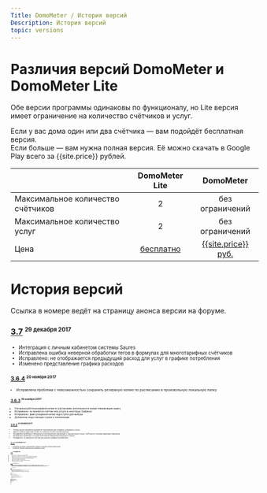 ```yaml
--- 
Title: DomoMeter / История версий 
Description: История версий 
topic: versions
--- 
```

 
# Различия версий DomoMeter и DomoMeter Lite 
 
Обе версии программы одинаковы по функционалу, но Lite версия имеет ограничение на количество счётчиков и услуг.  
  
Если у вас дома один или два счётчика — вам подойдёт бесплатная версия.   
Если больше — вам нужна полная версия. Её можно скачать в Google Play всего за {{site.price}} рублей.   
 
|                                   | DomoMeter Lite  | DomoMeter         | 
| --------------------------------- |:---------------:|:-----------------:| 
| Максимальное количество счётчиков | 2               | без ограничений   | 
| Максимальное количество услуг     | 2               | без ограничений   | 
| Цена                              | [бесплатно][1]  | [{{site.price}} руб.][2] | 
 
[1]: https://play.google.com/store/apps/details?id=org.krutov.domometer.lite 
[2]: https://play.google.com/store/apps/details?id=org.krutov.domometer 
 
# История версий 
 
Ссылка в номере ведёт на страницу анонса версии на форуме. 

### [3.7](http://4pda.ru/forum/index.php?s=&showtopic=422857&view=findpost&p=68629826) <sup class="text-muted"><small>29 декабря 2017<small>
* Интеграция с личным кабинетом системы Saures
* Исправлена ошибка неверной обработки тегов в формулах для многотарифных счётчиков
* Исправлено: не отображается предыдущий расход для услуг в графике потребления
* Изменено представление графика расходов

### [3.6.4](http://4pda.ru/forum/index.php?s=&showtopic=422857&view=findpost&p=67262278) <sup class="text-muted"><small>20 ноября 2017<small>
* Исправлена проблема с невозможностью сохранить резервную копию по расписанию в произвольную локальную папку

### [3.6.3](http://4pda.ru/forum/index.php?s=&showtopic=422857&view=findpost&p=67220926) <sup class="text-muted"><small>19 ноября 2017<small>
* Улучшена работа резервной копии по расписанию (используется новый планировщик задач)
* Исправлено: не меняется счётчик или услуга в некоторых графиках
* Исправлено: файл резервной копии недоступен для выбора
* Добавлены недостающие строки в локализации

### [3.6.2](http://4pda.ru/forum/index.php?s=&showtopic=422857&view=findpost&p=66639632) <sup class="text-muted"><small>03 ноября 2017<small>
* Теперь можно запомнить выбранное приложение для отправки сообщений и почты
* Диалог выбора квартиры теперь не содержит кнопки подтверждения
* Исправлена проблема с невозможностью прикрепить квитанцию в \*.jpg (доступно только \*.pdf) для не стоковых файловых браузеров
* Исправлена проблема с плохим качеством изображений квитанций в списке
* Исправлено: не меняется счётчик или услуга в графике потребления

### [3.6.1](http://4pda.ru/forum/index.php?s=&showtopic=422857&view=findpost&p=66364319) <sup class="text-muted"><small>26 октября 2017<small>
* Исправлена проблема с неработающей отправкой сообщений и писем на Marshmallow+
* Исправлена неверная кодировка при считывании QR-кода

### [3.6](http://4pda.ru/forum/index.php?s=&showtopic=422857&view=findpost&p=66286991) <sup class="text-muted"><small>23 октября 2017<small>
* Возможность добавлять квитанции в PDF
* Возможность отправить показания счётчиков через мессенджеры
* В списках счётчиков, услуг, счетов, тарифов добавлены фильтры
* Смена квартиры по долгому нажатию на заголовок окна
* Улучшения в работе напоминаний
* Исправлена ошибка с округлением в формулах
* Исправления других ошибок

### [3.5.1](http://4pda.ru/forum/index.php?s=&showtopic=422857&view=findpost&p=65396564) <sup class="text-muted"><small>26 сентября 2017<small>
* Исправлена ошибка с обновлением базы данных (проявлялась только у тех, кто обновляется со старых версий баз, до 3.0)
* Изменён алгоритм группировки расходов с информации о платеже. Теперь группировка по имени группы не учитывает тип счётчика или услуги
* Изменён диалог детальной информации о группе расходов — теперь там показываются иконки входящих в группу счётчиков и услуг.

### [3.5](http://4pda.ru/forum/index.php?s=&showtopic=422857&view=findpost&p=65218297) <sup class="text-muted"><small>20 сентября 2017<small>
* Исправлена проблема с округлением сумм в журнале
* Исправлена проблема с некорректным расчётом сумм при использовании тарифа с общим порогом
* Возможность группировки статей расходов в платежах по счетам
* Изменения в настройках отправки Email и печати (выбор и сортировка значений и счётчиков)
* Резервное копирование по расписанию в локальную папку: права на доступ теперь удерживаются

### [3.4](http://4pda.ru/forum/index.php?s=&showtopic=422857&view=findpost&p=62708173) <sup class="text-muted"><small>26 июня 2017<small>
* Возможность указать формулу для расчёта услуги
* Добавлен перевод на белорусский язык
* Норма расхода тепловой энергии теперь вынесена в свойства услуги
* Добавлена кнопка «Не указывать» в диалог выбора даты
* Исправлена ошибка с неверной кодировкой при считывании реквизитов счёта из QR-кода
* Исправлена ошибка при вставке тарифа в истории тарифов
* Исправлена проблема с незапланированным показом напоминаний 10 числа
* Исправлена проблема с невозможностью ввода отрицательных сумм на Samsung
* Другие мелкие улучшения

### [3.3](http://4pda.ru/forum/index.php?s=&showtopic=422857&view=findpost&p=62017642) <sup class="text-muted"><small>02 июня 2017<small> 
* Общий (пропорциональный) порог для многотарифного счётчика
* Считывание реквизитов счёта из QR-кода в квитанции
* Операции «Копировать» и «Вставить» в истории тарифов
* Исправлена проблема с повторяющимися напоминаниями в конце месяца
* Исправления ошибок и другие мелкие улучшения

### [3.2](http://4pda.ru/forum/index.php?showtopic=422857&view=findpost&p=61857465) <sup class="text-muted"><small>28 мая 2017<small> 
* Температурный коэффициент для газового счётчика
* Норма расхода тепловой энергии для услуг с типами «Отопление» и «Подогрев горячей воды»
* Суточная норма потребления внутри тарифа
* Услуги с типами «Холодная вода» и «Горячая вода» теперь могут иметь способ расчёта «Суммарный расход»
* Число десятичных знаков в счётчиках увеличено до 5
* Дополнительная настройка резервной копии по расписанию: раз в день, если были изменения данных
* Добавлена настройка «Стартовый экран»
* Исправлена проблема с неработающими напоминаниями на некоторых устройствах

### [3.1](http://4pda.ru/forum/index.php?showtopic=422857&view=findpost&p=61548766) <sup class="text-muted"><small>19 мая 2017<small> 
* Резервная копия по расписанию в папку на устройстве и в облачные хранилища (Google Drive, Dropbox)
* Исправлен алгоритм работы с системным проводником файлов
* Исправлена ошибка, при которой на некоторых устройствах не отображались почтовые клиенты в отправке показаний по электронной почте
* При сохранении изменённого шаблона теперь автоматически подставляется его имя
* Сохранение реквизитов счёта без обязательных параметров
* Перевод на украинский язык

### [3.0.2](http://4pda.ru/forum/index.php?showtopic=422857&view=findpost&p=60474264) <sup class="text-muted"><small>15 апреля 2017<small> 
* Порог и льготы верно вычисляются для услуг с типом расчёта «Площадь» и «Количество жильцов»
* Теперь для услуг с фиксированной суммой валюта отображается верно
* Слегка изменены цвета на графиках, чтобы их удобнее было различать
* В стандартном проводнике документов DocumentsUI SD-карта отображается по-умолчанию
* Текст на вводном экране больше не обрезается
* Исправлено некорректное отображение отсутствующего показания счётчика на старых версиях Android
* Если включена настройка «Крупный текст», надписи масштабируются корректно
 
### [3.0.1](http://4pda.ru/forum/index.php?s=&showtopic=422857&view=findpost&p=60231395) <sup class="text-muted"><small>08 апреля 2017<small> 
Исправления ошибок:
* Не работает перевод единиц измерения в счётчике отопления и коэффициент трансформации для счётчика электроэнергии.
* Падение при открытии стандартного браузера документов на некоторых устройствах (ActivityNotFoundException).
* Длинное имя счётчика не помещается на карточке показаний.

### [3.0](http://4pda.ru/forum/index.php?s=&showtopic=422857&view=findpost&p=60215726) <sup class="text-muted"><small>07 апреля 2017<small> 
* Полностью переработанный интерфейс в стиле Material Design 
* Генерация QR-кода для оплаты через платёжный терминал 
* Теперь в параметрах счетов и платежей указываются счётчики и услуги, а не категории расходов 
* Улучшено взаимодействие с хранилищами данных (SAF) 
* Запрос разрешений в процессе работы (Runtime Permissions) 
* Новые переработанные графики 
* Подсказки для всех элементов 
* Прочие улучшения функционала 
 
### [2.3](http://4pda.ru/forum/index.php?s=&showtopic=422857&view=findpost&p=35782467) <sup class="text-muted"><small>15 ноября 2014<small> 
+ Выбор номера из телефонной книги при отправке SMS 
+ Поддержка отрицательного расхода для счётчиков 
* Исправлена ошибка с крешем полной версии приложения на Android 5.0 Lollipop 

### [2.2](http://4pda.ru/forum/index.php?s=&showtopic=422857&view=findpost&p=35556609) <sup class="text-muted"><small>07 ноября 2014<small> 
+ Добавлен виджет  
+ Меню истории тарифов и истории показаний 
* Исправлена ошибка с отсутствующим номером лицевого счета 
* Исправлена ошибка с неучётом пени для предыдущих месяцев 
 
### [2.1](http://4pda.ru/forum/index.php?s=&showtopic=422857&view=findpost&p=33995944) <sup class="text-muted"><small>03 сентября 2014<small> 
+ Фотографии квитанций для счетов 
+ Полная резервная копия, включая файлы квитанций  
+ Кнопка «Оплачено» в окне ввода суммы платежа 
+ В режиме калькулятора для счётчиков отображается сумма, а не показание 
* Исправлена ошибка с восстановлением базы данных из резервной копии 
* Исправлена некорректная индикация оплаченных счетов 
* Исправлен неработающий тег «Сегодня» 
* Кнопка «Назад» в окне «Информация» теперь работает 
 
### [2.0](http://4pda.ru/forum/index.php?s=&showtopic=422857&view=findpost&p=33275094) <sup class="text-muted"><small>01 августа 2014<small> 
+ Учет сумм фактической оплаты: счета и платежи 
+ Новый способ расчёта услуг — «Количество дней» 
+ Неактивные счётчики и услуги выделяются специальным значком  
* Исправлено: ошибка с округлением в меньшую сторону 
* Исправлено: вспышка не тухнет при голосовом вводе 
* Исправлена ошибка при отправке показаний 
* Исправлена ошибка с дубликатами напоминаний 
* Исправлена ошибка с расчётом водоотведения 
* Улучшения в интерфейсе 
 
### [1.13](http://4pda.ru/forum/index.php?s=&showtopic=422857&view=findpost&p=28963127) <sup class="text-muted"><small>31 января 2014<small> 
* Голосовой ввод показаний счётчиков 
* Новые типы услуг: «Содержание системы ГВС» и «Электроэнергия» 
* Новый способ расчёта услуг: «Количество жильцов» 
* Добавлен тег для даты снятия показания счётчика 
* Перевод единиц измерения для счётчика отопления 
* Коэффициент трансформации для электросчётчика 
* Исправления ошибок и улучшения в интерфейсе 
 
### [1.12](http://4pda.ru/forum/index.php?s=&showtopic=422857&view=findpost&p=26921037) <sup class="text-muted"><small>23 ноября 2013<small> 
* Поддержка Android 4.4 
* Общая сумма на графике платежей 
* Исправлено правило показа напоминаний в конце месяца 
* Исправления ошибок 
 
### [1.11](http://4pda.ru/forum/index.php?s=&showtopic=422857&view=findpost&p=26158779) <sup class="text-muted"><small>27 октября 2013<small> 
* Печать таблицы показаний с помощью Cloud Printer 
* Сортировка списка счётчиков 
* Выбор тарифа из уже существующих 
* Подробная информация о расходе и сумме к оплате 
* Исправления ошибок 
 
### 1.10.2 <sup class="text-muted"><small>30 сентября 2013<small> 
* Исправления ошибок 
 
### 1.10.1 <sup class="text-muted"><small>28 сентября 2013<small> 
* Исправления ошибок 
 
### [1.10](http://4pda.ru/forum/index.php?s=&showtopic=422857&view=findpost&p=25381216) <sup class="text-muted"><small>27 сентября 2013<small> 
* Любое число напоминаний и отложенные напоминания 
* Срок действия счётчиков и услуг 
* Калькулятор сумм в Журнале за месяц 
* Поддержка казахского языка 
* Исправления ошибок 
 
### 1.9.1 <sup class="text-muted"><small>27 августа 2013<small> 
* Добавлены теги для многотарифных счётчиков 
 
### [1.9](http://4pda.ru/forum/index.php?s=&showtopic=422857&view=findpost&p=24568765) <sup class="text-muted"><small>26 августа 2013<small> 
* Отправка показаний с помощью SMS 
* Шаблоны SMS 
* Шаблоны EMail 
* Возможность указывать дробные значения процентов в льготах 
* Исправления ошибок 
 
### [1.8](http://4pda.ru/forum/index.php?s=&showtopic=422857&view=findpost&p=23124652) <sup class="text-muted"><small>28 июня 2013<small> 
* Расширенный тип тарификации для услуг 
* Отправка показаний на EMail в виде простого текста 
* Примечания к показаниям 
* Поле "адрес" для квартир 
* Сохранение пути для резервного копирования 
* Исправлена ошибка отображения графиков при смене ориентации экрана 
* Добавлены подсказки для кнопок на actionbar 
 
### [1.7](http://4pda.ru/forum/index.php?s=&showtopic=422857&view=findpost&p=21612098) <sup class="text-muted"><small>28 апреля 2013<small> 
* Новые типы услуг 
* График изменения тарифов 
* До 5 десятичных знаков в значениях расхода, норматива, площади 
* Исправлена валидация EMail адреса 
* Исправлено выключение фонарика при повороте экрана 
 
### 1.6.1 <sup class="text-muted"><small>09 апреля 2013<small> 
* Исправлена ошибка с некорректным отображением actionbar кнопок на планшетах и телефонах с большим разрешением 
 
### [1.6](http://4pda.ru/forum/index.php?s=&showtopic=422857&view=findpost&p=21122693) <sup class="text-muted"><small>08 апреля 2013<small> 
* Поддержка нескольких квартир 
* Стилизация интерфейса (ActionBar) 
* Категории в настройках счётчика или услуги 
* Асинхронное выполнение трудоёмких операций 
* Исправления ошибок 
 
### [1.5](http://4pda.ru/forum/index.php?s=&showtopic=422857&view=findpost&p=20322645) <sup class="text-muted"><small>12 марта 2013<small> 
* Поддержка сложных тарифов (с двумя порогами, с льготой в процентах) 
* Разовые платежи 
* Ввод даты показаний 
* Возможность менять норматив или площадь услуги в выбранном месяце 
* Услуги "домофон" и "антенна" 
* Исправления ошибок 
 
### 1.4.2 <sup class="text-muted"><small>18 февраля 2013<small> 
* Возможность удалять показание счётчика 
* Исправлена ошибка в детальной статистике месяца при отсутствующих показаниях 
* Исправлены ошибки в украинской локализации 
 
### 1.4.1 <sup class="text-muted"><small>17 февраля 2013<small> 
* Возможность сохранять программу на SD карту 
* Значение тарифных ставок теперь может иметь до четырёх десятичных знаков 
* Исправлена ошибка при вводе дробных значений норматива или площади 
 
### [1.4](http://4pda.ru/forum/index.php?s=&showtopic=422857&view=findpost&p=19575179) <sup class="text-muted"><small>14 февраля 2013<small> 
* Локализация на украинский и белорусский языки 
* Услуга "подогрев горячей воды" 
* Резервная копия и восстановление данных из файла 
* Ввод суммы перерасчёта 
* Произвольный текст для напоминания 
* Напоминания в разные дни месяца 
* Исправлена ошибка с неработающим фонариком на устройствах с Android 4.0+ 
* Исправлена ошибка с напоминанием, возникающим при отключённых настройках 
* Изменён тип клавиатуры при вводе начальных показаний счётчиков 
* Элементы интерфейса с возможностью редактирования сделаны кликабельными 
 
### [1.3](http://4pda.ru/forum/index.php?s=&showtopic=422857&view=findpost&p=19189810) <sup class="text-muted"><small>01 февраля 2013<small> 
* Добавлена отправка показаний счётчиков по электронной почте 
* Добавлен экспорт показаний в файл формата CSV (может быть открыт в Excel) 
* Добавлены подсказки к некоторым элементам 
* Добавлен диалог выбора месяца перед открытием страницы показаний 
* Исправления ошибок 
 
### 1.2 <sup class="text-muted"><small>11 января 2013<small> 
* Добавлены источники платежей без счётчиков (услуги) 
* Добавлена детальная статистика расходов по месяцам 
* Добавлено начальное значение счётчика 
* Водоотведение перенесено в услуги 
* Настройки временно перенесены в меню 
* Исправления ошибок 
 
### 1.1 <sup class="text-muted"><small>22 декабря 2012<small> 
* Добавлен счётчик водоотведения 
* Добавлен диалог истории версий 
* Изменён дизайн иконок счётчиков 
* Изменение разрешений доступа к вспышке камеры (теперь программа доступна на большем числе устройств) 
* Исправления ошибок 
 
### 1.0.1 <sup class="text-muted"><small>07 декабря 2012<small> 
* Исправлена ошибка, при которой не удалялись показания при удалении счётчика 
* Исправлена ошибка, когда при развёрнутом списке показаний на месяц при редактировании тарифа открывался неверный тариф 
* Исправлена ошибка, при которой появлялось необработанное исключение при открытии контекстного меню для последнего элемента в списке показаний на месяц 
* Исправлена ошибка, при которой для нового месяца при отсутствии введённых показаний отображался неверный расход счётчика 
 
### 1.0 <sup class="text-muted"><small>01 декабря 2012<small> 
* Первая версия программы 
 
<br>